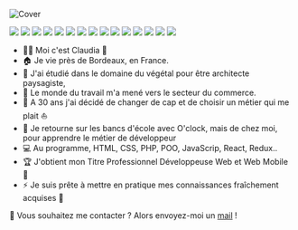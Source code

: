 ![Cover](https://github.com/vacantClaudia/vacantClaudia/blob/main/img/banniere.png)

<p>
  <p>
    <img src="https://img.shields.io/badge/-Visual%20Studio%20Code-23A9F2?style=flat-square&logo=Visual%20Studio%20Code&logoColor=white"/>
    <img src="https://img.shields.io/badge/-Github-181717?style=flat-square&logo=GitHub&logoColor=white"/>
    <img src="https://img.shields.io/badge/-Git-F44D27?style=flat-square&logo=Git&logoColor=white"/>
    <img src="https://img.shields.io/badge/-NPM-CB3837?style=flat-square&logo=NPM&logoColor=white"/>
    <img src="https://img.shields.io/badge/-Apache-D22128?style=flat-square&logo=Apache&logoColor=white"/>
    <img src="https://img.shields.io/badge/-Trello-0079BF?style=flat-square&logo=Trello&logoColor=white"/>
    <img src="https://img.shields.io/badge/-Slack-E01563?style=flat-square&logo=Slack&logoColor=white"/>
    <img src="https://img.shields.io/badge/-MySQL-F29111?style=flat-square&logo=MySQL&logoColor=white"/>
    <img src="https://img.shields.io/badge/-Insomnia-5849BE?style=flat-square&logo=Insomnia&logoColor=white"/>
    <img src="https://img.shields.io/badge/-Lumen-E74430?style=flat-square&logo=Lumen&logoColor=white"/>
    <img src="https://img.shields.io/badge/-WebPack-1C78C0?style=flat-square&logo=WebPack&logoColor=white"/>
    <img src="https://img.shields.io/badge/-ESLint-4B32C3?style=flat-square&logo=ESLint&logoColor=white"/>
    <img src="https://img.shields.io/badge/-HTML5-E34F26?style=flat-square&logo=HTML5&logoColor=white"/>
    <img src="https://img.shields.io/badge/-CSS3-1572B6?style=flat-square&logo=CSS3&logoColor=white"/>
    <img src="https://img.shields.io/badge/-React-black?style=flat-square&logo=react"/>
  </p>
</p>

- 🙎‍♀️ Moi c'est Claudia 👋
- 🏠 Je vie près de Bordeaux, en France.
- 🌱 J'ai étudié dans le domaine du végétal pour être architecte paysagiste,
- 💼 Le monde du travail m'a mené vers le secteur du commerce.
- 🤔 A 30 ans j'ai décidé de changer de cap et de choisir un métier qui me plait ⛵
- 🎒 Je retourne sur les bancs d'école avec O'clock, mais de chez moi, pour apprendre le métier de développeur 
- 💻 Au programme, HTML, CSS, PHP, POO, JavaScrip, React, Redux..
- 🏆 J'obtient mon Titre Professionnel Développeuse Web et Web Mobile 🎊
- ⚡ Je suis prête à mettre en pratique mes connaissances fraîchement acquises 💪


 🔗 Vous souhaitez me contacter ? Alors envoyez-moi un <a href="mailto:claudiavacant@live.fr">mail</a> !
